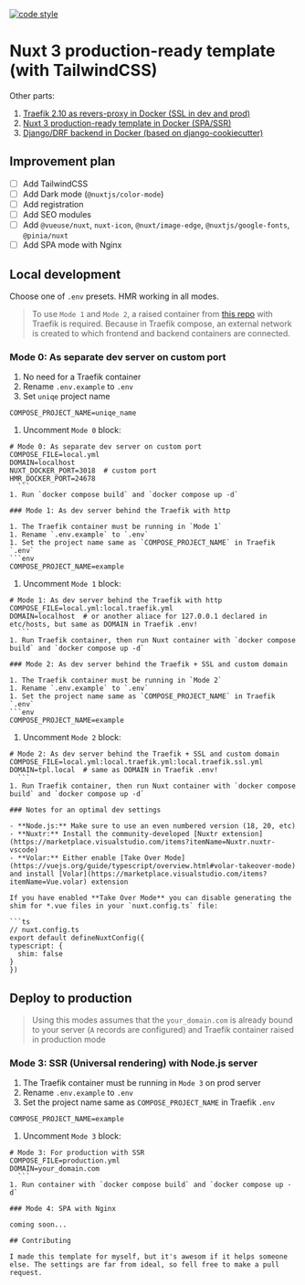 [![code style](https://antfu.me/badge-code-style.svg)](https://github.com/antfu/eslint-config)
# Nuxt 3 production-ready template (with TailwindCSS)

Other parts:

1. [Traefik 2.10 as revers-proxy in Docker (SSL in dev and prod)](https://github.com/baikov/tpl-traefik)
2. [Nuxt 3 production-ready template in Docker (SPA/SSR)](https://github.com/baikov/tpl-nuxt3)
3. [Django/DRF backend in Docker (based on django-cookiecutter)](https://github.com/baikov/drf-tpl)

## Improvement plan

- [ ] Add TailwindCSS
- [ ] Add Dark mode (`@nuxtjs/color-mode`)
- [ ] Add registration
- [ ] Add SEO modules
- [ ] Add `@vueuse/nuxt`, `nuxt-icon`, `@nuxt/image-edge`, `@nuxtjs/google-fonts`, `@pinia/nuxt`
- [ ] Add SPA mode with Nginx

## Local development

Choose one of `.env` presets. HMR working in all modes.

> To use `Mode 1` and `Mode 2`, a raised container from [this repo](https://github.com/baikov/tpl-traefik) with Traefik is required. Because in Traefik compose, an external network is created to which frontend and backend containers are connected.

### Mode 0: As separate dev server on custom port

1. No need for a Traefik container
1. Rename `.env.example` to `.env`
1. Set `uniqe` project name
  ```env
  COMPOSE_PROJECT_NAME=uniqe_name
  ```
1. Uncomment `Mode 0` block:
  ```env
  # Mode 0: As separate dev server on custom port
  COMPOSE_FILE=local.yml
  DOMAIN=localhost
  NUXT_DOCKER_PORT=3018  # custom port
  HMR_DOCKER_PORT=24678
    ```
1. Run `docker compose build` and `docker compose up -d`

### Mode 1: As dev server behind the Traefik with http

1. The Traefik container must be running in `Mode 1`
1. Rename `.env.example` to `.env`
1. Set the project name same as `COMPOSE_PROJECT_NAME` in Traefik `.env`
  ```env
  COMPOSE_PROJECT_NAME=example
  ```
1. Uncomment `Mode 1` block:
  ```env
  # Mode 1: As dev server behind the Traefik with http
  COMPOSE_FILE=local.yml:local.traefik.yml
  DOMAIN=localhost  # or another aliace for 127.0.0.1 declared in etc/hosts, but same as DOMAIN in Traefik .env!
    ```
1. Run Traefik container, then run Nuxt container with `docker compose build` and `docker compose up -d`

### Mode 2: As dev server behind the Traefik + SSL and custom domain

1. The Traefik container must be running in `Mode 2`
1. Rename `.env.example` to `.env`
1. Set the project name same as `COMPOSE_PROJECT_NAME` in Traefik `.env`
  ```env
  COMPOSE_PROJECT_NAME=example
  ```
1. Uncomment `Mode 2` block:
  ```env
  # Mode 2: As dev server behind the Traefik + SSL and custom domain
  COMPOSE_FILE=local.yml:local.traefik.yml:local.traefik.ssl.yml
  DOMAIN=tpl.local  # same as DOMAIN in Traefik .env!
    ```
1. Run Traefik container, then run Nuxt container with `docker compose build` and `docker compose up -d`

### Notes for an optimal dev settings

- **Node.js:** Make sure to use an even numbered version (18, 20, etc)
- **Nuxtr:** Install the community-developed [Nuxtr extension](https://marketplace.visualstudio.com/items?itemName=Nuxtr.nuxtr-vscode)
- **Volar:** Either enable [Take Over Mode](https://vuejs.org/guide/typescript/overview.html#volar-takeover-mode) and install [Volar](https://marketplace.visualstudio.com/items?itemName=Vue.volar) extension

If you have enabled **Take Over Mode** you can disable generating the shim for *.vue files in your `nuxt.config.ts` file:

```ts
// nuxt.config.ts
export default defineNuxtConfig({
  typescript: {
    shim: false
  }
})
```

## Deploy to production

> Using this modes assumes that the `your_domain.com` is already bound to your server (`A` records are configured) and Traefik container raised in production mode

### Mode 3: SSR (Universal rendering) with Node.js server

1. The Traefik container must be running in `Mode 3` on prod server
1. Rename `.env.example` to `.env`
1. Set the project name same as `COMPOSE_PROJECT_NAME` in Traefik `.env`
  ```env
  COMPOSE_PROJECT_NAME=example
  ```
1. Uncomment `Mode 3` block:
  ```env
  # Mode 3: For production with SSR
  COMPOSE_FILE=production.yml
  DOMAIN=your_domain.com
    ```
1. Run container with `docker compose build` and `docker compose up -d`

### Mode 4: SPA with Nginx

coming soon...

## Contributing

I made this template for myself, but it's awesom if it helps someone else. The settings are far from ideal, so fell free to make a pull request.
